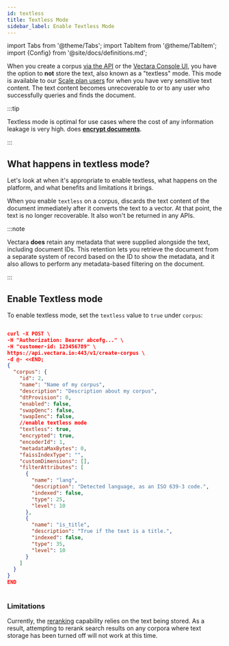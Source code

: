```yaml
---
id: textless
title: Textless Mode
sidebar_label: Enable Textless Mode
---
```


import Tabs from '@theme/Tabs';
import TabItem from '@theme/TabItem';
import {Config} from '@site/docs/definitions.md';

When you create a corpus [via the API](/docs/1.0/api-reference/admin-apis/create-corpus) or the
[Vectara Console UI](/docs/1.0/console-ui/creating-a-corpus), you have the option to **not** store 
the text, also known as a "textless" mode. This mode is available to our 
[Scale plan users](https://vectara.com/pricing/) for when you have very sensitive text content. The text 
content becomes unrecoverable to <Config v="names.product"/> or to any user who successfully 
queries and finds the document.

:::tip

Textless mode is optimal for use cases where the cost of any
information leakage is very high. <Config v="names.product"/> does
[**encrypt documents**](encryption).

:::

## What happens in textless mode?

Let's look at when it's appropriate to enable textless, what happens on the 
platform, and what benefits and limitations it brings.

When you enable `textless` on a corpus, <Config v="names.product"/> discards
the text content of the document immediately after it converts the text to a
vector. At that point, the text is no longer recoverable. It also won't be 
returned in any <Config v="names.product"/> APIs.

:::note

Vectara **does** retain any metadata that were supplied alongside the text, 
including document IDs. This retention lets you retrieve the document 
from a separate system of record based on the ID to show the metadata, and it 
also allows <Config v="names.product"/> to perform any metadata-based 
filtering on the document.

:::

## Enable Textless mode

To enable textless mode, set the `textless` value to `true` under `corpus`:

```json

curl -X POST \
-H "Authorization: Bearer abcefg..." \
-H "customer-id: 123456789" \
https://api.vectara.io:443/v1/create-corpus \
-d @- <<END;
{
  "corpus": {
    "id": 2,
    "name": "Name of my corpus",
    "description": "Description about my corpus",
    "dtProvision": 0,
    "enabled": false,
    "swapQenc": false,
    "swapIenc": false,
    //enable textless mode
    "textless": true,
    "encrypted": true,
    "encoderId": 1,
    "metadataMaxBytes": 0,
    "faissIndexType": "",
    "customDimensions": [],
    "filterAttributes": [
      {
        "name": "lang",
        "description": "Detected language, as an ISO 639-3 code.",
        "indexed": false,
        "type": 25,
        "level": 10
      },
      {
        "name": "is_title",
        "description": "True if the text is a title.",
        "indexed": false,
        "type": 35,
        "level": 10
      }
    ]
  }
}
END
        
```

### Limitations

Currently, the [reranking](/docs/1.0/api-reference/search-apis/reranking) capability relies on
the text being stored. As a result, attempting to rerank search results on any
corpora where text storage has been turned off will not work at this time.